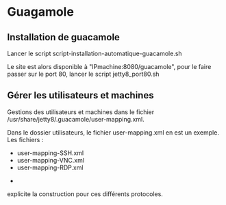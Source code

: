 # Guagamole
## Installation de guacamole
Lancer le script script-installation-automatique-guacamole.sh

Le site est alors disponible à "IPmachine:8080/guacamole", pour le faire passer sur le port 80, lancer le script jetty8_port80.sh

## Gérer les utilisateurs et machines
Gestions des utilisateurs et machines dans le fichier  /usr/share/jetty8/.guacamole/user-mapping.xml.

Dans le dossier utilisateurs, le fichier user-mapping.xml en est un exemple. 
Les fichiers :
 * user-mapping-SSH.xml
 * user-mapping-VNC.xml
 * user-mapping-RDP.xml
 
-
explicite la construction pour ces différents protocoles.
